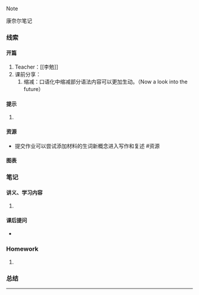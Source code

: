 > [!NOTE]
> 康奈尔笔记

### 线索
#### 开篇
1. Teacher：[[李勉]]
2. 课前分享：
	1. 缩减：口语化中缩减部分语法内容可以更加生动。（Now a look into the future）
#### 提示
1. 
#### 资源
- 提交作业可以尝试添加材料的生词新概念进入写作和复述 #资源 
#### 图表

### 笔记
#### 讲义、学习内容
1. 
#### 课后提问
- 
### Homework
1. 
### 总结

---

